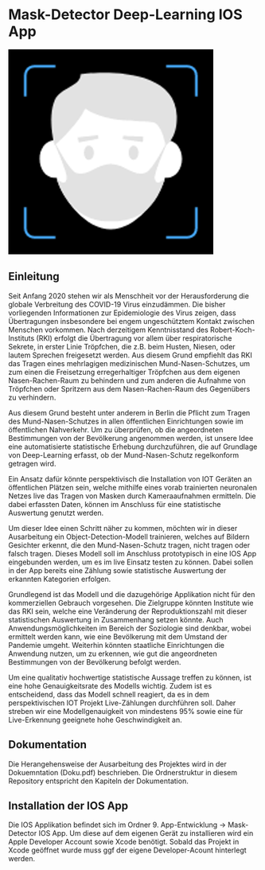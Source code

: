 # Mask-Detector Deep-Learning IOS App

![Logo](https://github.com/SwiftJimmy/Hausarbeit_Wissensmanagement_Deep_Learning/blob/master/9.%20App-Entwicklung/logo.png)

## Einleitung

Seit Anfang 2020 stehen wir als Menschheit vor der Herausforderung die globale Verbreitung des COVID-19 Virus einzudämmen. Die bisher vorliegenden Informationen zur Epidemiologie des Virus zeigen, dass Übertragungen insbesondere bei engem ungeschütztem Kontakt zwischen Menschen vorkommen. Nach derzeitigem Kenntnisstand des Robert-Koch-Instituts (RKI)  erfolgt die Übertragung vor allem über respiratorische Sekrete, in erster Linie Tröpfchen, die z.B. beim Husten, Niesen, oder lautem Sprechen freigesetzt werden. Aus diesem Grund empfiehlt das RKI das Tragen eines mehrlagigen medizinischen Mund-Nasen-Schutzes, um zum einen die Freisetzung erregerhaltiger Tröpfchen aus dem eigenen Nasen-Rachen-Raum zu behindern und zum anderen die Aufnahme von Tröpfchen oder Spritzern aus dem Nasen-Rachen-Raum des Gegenübers zu verhindern. 

Aus diesem Grund besteht unter anderem in Berlin die Pflicht zum Tragen des Mund-Nasen-Schutzes in allen öffentlichen Einrichtungen sowie im öffentlichen Nahverkehr. Um zu überprüfen, ob die angeordneten Bestimmungen von der Bevölkerung angenommen werden, ist unsere Idee eine automatisierte statistische Erhebung durchzuführen, die auf Grundlage von Deep-Learning erfasst, ob der Mund-Nasen-Schutz regelkonform getragen wird. 

Ein Ansatz dafür könnte perspektivisch die Installation von IOT Geräten an öffentlichen Plätzen sein, welche mithilfe eines vorab trainierten neuronalen Netzes live das Tragen von Masken durch Kameraaufnahmen ermitteln. Die dabei erfassten Daten, können im Anschluss für eine statistische Auswertung genutzt werden. 

Um dieser Idee einen Schritt näher zu kommen, möchten wir in dieser Ausarbeitung ein Object-Detection-Modell trainieren, welches auf Bildern Gesichter erkennt, die den Mund-Nasen-Schutz tragen, nicht tragen oder falsch tragen. Dieses Modell soll im Anschluss prototypisch in eine IOS App eingebunden werden, um es im live Einsatz testen zu können. Dabei sollen in der App bereits eine Zählung sowie statistische Auswertung der erkannten Kategorien erfolgen. 

Grundlegend ist das Modell und die dazugehörige Applikation nicht für den kommerziellen Gebrauch vorgesehen. Die Zielgruppe könnten Institute wie das RKI sein, welche eine Veränderung der Reproduktionszahl mit dieser statistischen Auswertung in Zusammenhang setzen könnte. Auch Anwendungsmöglichkeiten im Bereich der Soziologie sind denkbar, wobei ermittelt werden kann, wie eine Bevölkerung mit dem Umstand der Pandemie umgeht. Weiterhin könnten staatliche Einrichtungen die Anwendung nutzen, um zu erkennen, wie gut die angeordneten Bestimmungen von der Bevölkerung befolgt werden. 

Um eine qualitativ hochwertige statistische Aussage treffen zu können, ist eine hohe Genauigkeitsrate des Modells wichtig. Zudem ist es entscheidend, dass das Modell schnell reagiert, da es in dem perspektivischen IOT Projekt Live-Zählungen durchführen soll.  Daher streben wir eine Modellgenauigkeit von mindestens 95% sowie eine für Live-Erkennung geeignete hohe Geschwindigkeit an. 

## Dokumentation
Die Herangehensweise der Ausarbeitung des Projektes wird in der Dokuemntation (Doku.pdf) beschrieben. 
Die Ordnerstruktur in diesem Repository entspricht den Kapiteln der Dokumentation. 

## Installation der IOS App
Die IOS Applikation befindet sich im Ordner 9. App-Entwicklung -> Mask-Detector IOS App. Um diese auf dem eigenen Gerät zu installieren wird ein Apple Developer Account sowie Xcode benötigt. Sobald das Projekt in Xcode geöffnet wurde muss ggf der eigene Developer-Acount hinterlegt werden. 
